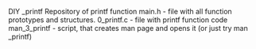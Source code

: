 DIY _printf
Repository of printf function
main.h - file with all function prototypes and structures.
0_printf.c - file with printf function code
man_3_printf - script, that creates man page and opens it (or just try man _printf)